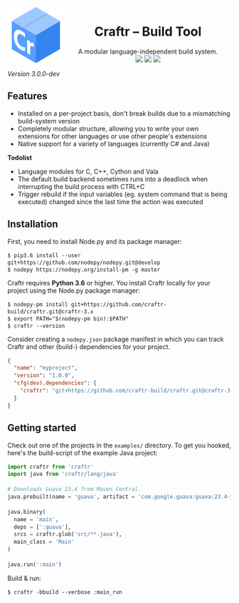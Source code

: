 <img align="left" src=".assets/craftr-logo.png">
<h1 align="center">Craftr &ndash; Build Tool</h1>
<p align="center">
  A modular language-independent build system.<br/>
  <a href="https://opensource.org/licenses/MIT"><img src="https://img.shields.io/badge/License-MIT-yellow.svg"></a>
  <a href="https://travis-ci.org/craftr-build/craftr"><img src="https://travis-ci.org/craftr-build/craftr.svg?branch=craftr-3.x"></a>
  <a href="https://ci.appveyor.com/project/NiklasRosenstein/craftr"><img src="https://ci.appveyor.com/api/projects/status/6v01441cdq0s7mik?svg=true"></a>
</p>

*Version 3.0.0-dev*

## Features

* Installed on a per-project basis, don't break builds due to a mismatching
  build-system version
* Completely modular structure, allowing you to write your own extensions
  for other languages or use other people's extensions
* Native support for a variety of languages (currently C# and Java)

__Todolist__

* Language modules for C, C++, Cython and Vala
* The default build backend sometimes runs into a deadlock when interrupting
  the build process with CTRL+C
* Trigger rebuild if the input variables (eg. system command that is being
  executed) changed since the last time the action was executed

## Installation

First, you need to install Node.py and its package manager:

    $ pip3.6 install --user git+https://github.com/nodepy/nodepy.git@develop
    $ nodepy https://nodepy.org/install-pm -g master

Craftr requires **Python 3.6** or higher. You install Craftr locally for your
project using the Node.py package manager:

    $ nodepy-pm install git+https://github.com/craftr-build/craftr.git@craftr-3.x
    $ export PATH="$(nodepy-pm bin):$PATH"
    $ craftr --version

Consider creating a `nodepy.json` package manifest in which you can track
Craftr and other (build-) dependencies for your project.

```json
{
  "name": "myproject",
  "version": "1.0.0",
  "cfg(dev).dependencies": {
    "craftr": "git+https://github.com/craftr-build/craftr.git@craftr-3.x"
  }
}
```

## Getting started

Check out one of the projects in the `examples/` directory. To get you hooked,
here's the build-script of the example Java project:

```python
import craftr from 'craftr'
import java from 'craftr/lang/java'

# Downloads Guava 23.4 from Maven Central.
java.prebuilt(name = 'guava', artifact = 'com.google.guava:guava:23.4-jre')

java.binary(
  name = 'main',
  deps = [':guava'],
  srcs = craftr.glob('src/**.java'),
  main_class = 'Main'
)

java.run(':main')
```

Build & run:

    $ craftr -bbuild --verbose :main_run
